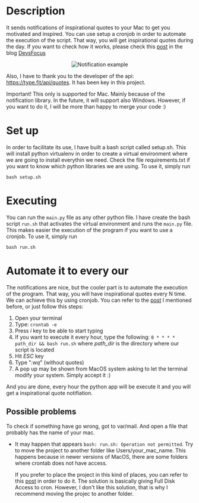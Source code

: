 # Description
It sends notifications of inspirational quotes to your Mac to get you motivated and inspired. You can use setup a cronjob in order to automate the execution of the script. That way, you will get inspirational quotes during the day.
If you want to check how it works, please check this [post](https://www.devsfocus.com/post/inspirational-quotes-notifications-in-macos) in the blog [DevsFocus](https://www.devsfocus.com/)

<p align="center">
  <img src="https://static.wixstatic.com/media/2c7963_941ce98061644edaad0cb6dd0a3acf3e~mv2.jpg/v1/fill/w_598,h_127,al_c,q_90/2c7963_941ce98061644edaad0cb6dd0a3acf3e~mv2.webp" alt="Notification example"/>
</p>

Also, I have to thank you to the developer of the api: https://type.fit/api/quotes. It has been key in this project.

Important! This only is supported for Mac. Mainly because of the notification library. In the future, it will support also Windows. However, if you want to do it, I will be more than happy to merge your code :)

# Set up
In order to facilitate its use, I have built a bash script called setup.sh. This will install python virtualenv in order to create a virtual environment where we are going to install everythin we need. Check the file requirements.txt if you want to know which python libraries we are using.
To use it, simply run

`bash setup.sh`

# Executing
You can run the `main.py` file as any other python file. I have create the bash script `run.sh` that activates the virtual environment and runs the `main.py` file. This makes easier the execution of the program if you want to use a cronjob.
To use it, simply run

`bash run.sh`

# Automate it to every our
The notifications are nice, but the cooler part is to automate the execution of the program. That way, you will have inspirational quotes every N time.
We can achieve this by using cronjob. You can refer to the [post](https://www.devsfocus.com/post/inspirational-quotes-notifications-in-macos) I mentioned before, or just follow this steps:
1. Open your terminal
2. Type: `crontab -e`
3. Press *i* key to be able to start typing
4. If you want to execute it every hour, type the following: 
`0 * * * * path_dir && bash run.sh`
  where *path_dir* is the directory where our script is located
5. Hit *ESC* key
6. Type "*:wq*" (without quotes)
7. A pop up may be shown from MacOS system asking to let the terminal modify your system. Simply accept it :)

And you are done, every hour the python app will be execute it and you will get a inspirational quote notifiation.

## Possible problems
To check if something have go wrong, got to var/mail. And open a file that probably has the name of your mac.
- It may happen that appears `bash: run.sh: Operation not permitted`. Try to move the project to another folder like Users/your_mac_name. This happens because in newer versions of MacOS, there are some folders where crontab does not have access. 
  
  If you prefer to place the project in this kind of places, you can refer to this [post](https://blog.bejarano.io/fixing-cron-jobs-in-mojave/) in order to do it. The solution is basically giving Full Disk Access to cron. However, I don't like this solution, that is why I recommend moving the projec to another folder.
